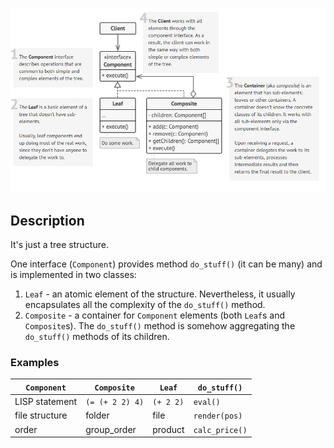 <div align="center"> 

![diagram](diagram.png) </div>

## Description
It's just a tree structure.

One interface (`Component`) provides method `do_stuff()` (it can be many) and is implemented in two classes:
1. `Leaf` - an atomic element of the structure. Nevertheless, it usually encapsulates all the complexity of the  `do_stuff()` method.
2. `Composite` - a container for `Component` elements (both `Leaf`s and `Composite`s). The `do_stuff()` method is somehow aggregating the `do_stuff()` methods of its children.

### Examples
| `Component`    | `Composite`     | `Leaf`    | `do_stuff()`   |
| -------------- | --------------- | --------- | -------------- |
| LISP statement | `(= (+ 2 2) 4)` | `(+ 2 2)` | `eval()`       |
| file structure | folder          | file      | `render(pos)`  |
| order          | group_order     | product   | `calc_price()` |
